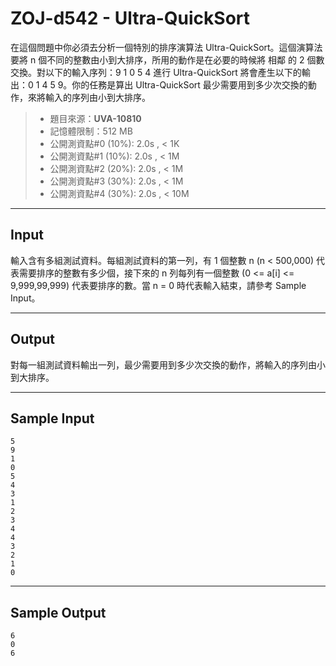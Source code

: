 # ZOJ-d542 - Ultra-QuickSort

在這個問題中你必須去分析一個特別的排序演算法 Ultra-QuickSort。這個演算法要將 n 個不同的整數由小到大排序，所用的動作是在必要的時候將 相鄰 的 2 個數交換。對以下的輸入序列：9 1 0 5 4 進行 Ultra-QuickSort 將會產生以下的輸出：0 1 4 5 9。你的任務是算出 Ultra-QuickSort 最少需要用到多少次交換的動作，來將輸入的序列由小到大排序。

> * 題目來源：**UVA-10810**
> * 記憶體限制：512 MB
> * 公開測資點#0 (10%): 2.0s , < 1K
> * 公開測資點#1 (10%): 2.0s , < 1M
> * 公開測資點#2 (20%): 2.0s , < 1M
> * 公開測資點#3 (30%): 2.0s , < 1M
> * 公開測資點#4 (30%): 2.0s , < 10M

---
## Input

輸入含有多組測試資料。每組測試資料的第一列，有 1 個整數 n (n < 500,000) 代表需要排序的整數有多少個，接下來的 n 列每列有一個整數 (0 <= a[i] <= 9,999,99,999) 代表要排序的數。當 n = 0 時代表輸入結束，請參考 Sample Input。

---
## Output

對每一組測試資料輸出一列，最少需要用到多少次交換的動作，將輸入的序列由小到大排序。

---
## Sample Input

```
5
9
1
0
5
4
3
1
2
3
4
4
3
2
1
0
```

---
## Sample Output

```
6
0
6
```